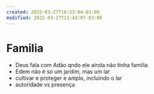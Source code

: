 ```yaml
---
created: 2022-03-27T18:53:04-03:00
modified: 2022-03-27T23:43:07-03:00
---
```


# Familia

- Deus fala com Adão qndo ele ainda não tinha familia
- Edem não é só um jardim, mas um lar
- cultivar e proteger e amplo, incluindo o lar
- autoridade vs presença
